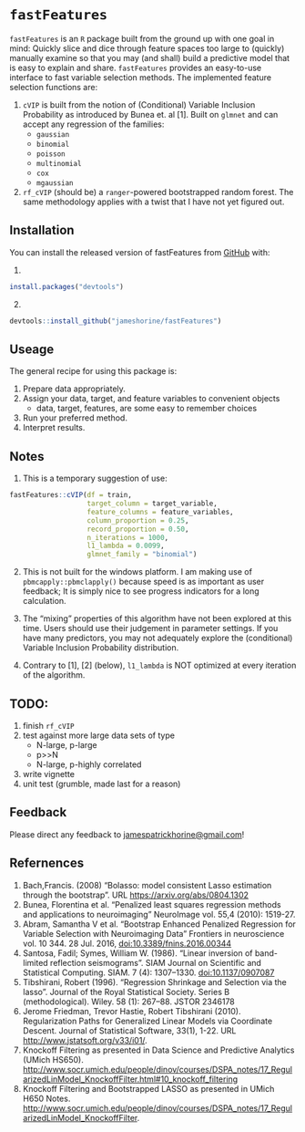 
<!-- README.md is generated from README.Rmd. Please edit that file -->

# `fastFeatures`

`fastFeatures` is an `R` package built from the ground up with one goal
in mind: Quickly slice and dice through feature spaces too large to
(quickly) manually examine so that you may (and shall) build a
predictive model that is easy to explain and share. `fastFeatures`
provides an easy-to-use interface to fast variable selection methods.
The implemented feature selection functions are:

1.  `cVIP` is built from the notion of (Conditional) Variable Inclusion
    Probability as introduced by Bunea et. al \[1\]. Built on `glmnet`
    and can accept any regression of the families:
      - `gaussian`
      - `binomial`
      - `poisson`
      - `multinomial`
      - `cox`
      - `mgaussian`
2.  `rf_cVIP` (should be) a `ranger`-powered bootstrapped random forest.
    The same methodology applies with a twist that I have not yet
    figured out.

## Installation

You can install the released version of fastFeatures from
[GitHub](https://github.com/) with:

1.  
<!-- end list -->

``` r
install.packages("devtools")
```

2.  
<!-- end list -->

``` r
devtools::install_github("jameshorine/fastFeatures")
```

## Useage

The general recipe for using this package is:

1.  Prepare data appropriately.
2.  Assign your data, target, and feature variables to convenient
    objects
      - data, target, features, are some easy to remember choices
3.  Run your preferred method.
4.  Interpret results.

## Notes

1.  This is a temporary suggestion of use:

<!-- end list -->

``` r
fastFeatures::cVIP(df = train,
                   target_column = target_variable,
                   feature_columns = feature_variables,
                   column_proportion = 0.25,
                   record_proportion = 0.50,
                   n_iterations = 1000,
                   l1_lambda = 0.0099,
                   glmnet_family = "binomial")
```

2.  This is not built for the windows platform. I am making use of
    `pbmcapply::pbmclapply()` because speed is as important as user
    feedback; It is simply nice to see progress indicators for a long
    calculation.

3.  The “mixing” properties of this algorithm have not been explored at
    this time. Users should use their judgement in parameter settings.
    If you have many predictors, you may not adequately explore the
    (conditional) Variable Inclusion Probability distribution.

4.  Contrary to \[1\], \[2\] (below), `l1_lambda` is NOT optimized at
    every iteration of the algorithm.

## TODO:

1.  finish `rf_cVIP`
2.  test against more large data sets of type
      - N-large, p-large
      - p\>\>N
      - N-large, p-highly correlated
3.  write vignette
4.  unit test (grumble, made last for a reason)

## Feedback

Please direct any feedback to <jamespatrickhorine@gmail.com>\!

## Refernences

1.  Bach,Francis. (2008) “Bolasso: model consistent Lasso estimation
    through the bootstrap”. URL <https://arxiv.org/abs/0804.1302>
2.  Bunea, Florentina et al. “Penalized least squares regression methods
    and applications to neuroimaging” NeuroImage vol. 55,4 (2010):
    1519-27.
3.  Abram, Samantha V et al. “Bootstrap Enhanced Penalized Regression
    for Variable Selection with Neuroimaging Data” Frontiers in
    neuroscience vol. 10 344. 28 Jul. 2016,
    <doi:10.3389/fnins.2016.00344>
4.  Santosa, Fadil; Symes, William W. (1986). “Linear inversion of
    band-limited reflection seismograms”. SIAM Journal on Scientific and
    Statistical Computing. SIAM. 7 (4): 1307–1330. <doi:10.1137/0907087>
5.  Tibshirani, Robert (1996). “Regression Shrinkage and Selection via
    the lasso”. Journal of the Royal Statistical Society. Series B
    (methodological). Wiley. 58 (1): 267–88. JSTOR 2346178
6.  Jerome Friedman, Trevor Hastie, Robert Tibshirani (2010).
    Regularization Paths for Generalized Linear Models via Coordinate
    Descent. Journal of Statistical Software, 33(1), 1-22. URL
    <http://www.jstatsoft.org/v33/i01/>.
7.  Knockoff Filtering as presented in Data Science and Predictive
    Analytics (UMich HS650).
    <http://www.socr.umich.edu/people/dinov/courses/DSPA_notes/17_RegularizedLinModel_KnockoffFilter.html#10_knockoff_filtering>
8.  Knockoff Filtering and Bootstrapped LASSO as presented in UMich H650
    Notes.
    <http://www.socr.umich.edu/people/dinov/courses/DSPA_notes/17_RegularizedLinModel_KnockoffFilter>.
